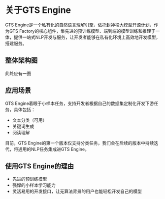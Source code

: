 # 关于GTS Engine

GTS Engine是一个私有化的自然语言理解引擎，依托封神榜大模型开源计划，作为GTS Factory的核心组件，集先进的预训练模型、端到端的模型训练和推理于一体，提供一站式NLP开发与服务，让开发者能够在私有化环境上高效地开发模型，搭建服务。

## 整体架构图

此处应有一图

## 应用场景

GTS Engine着眼于小样本任务，支持开发者根据自己的数据集定制化开发下游任务，具体包括：

- 文本分类（可用）
- 关键词生成
- 阅读理解

目前，GTS Engine的第一个版本仅支持分类任务，我们会在后续的版本中持续迭代，将通用的NLP任务集成进GTS Engine。

## 使用GTS Engine的理由

- 先进的预训练模型
- 强悍的小样本学习能力
- 灵活易用的开发接口，让无算法背景的用户也能轻松开发自己的模型


